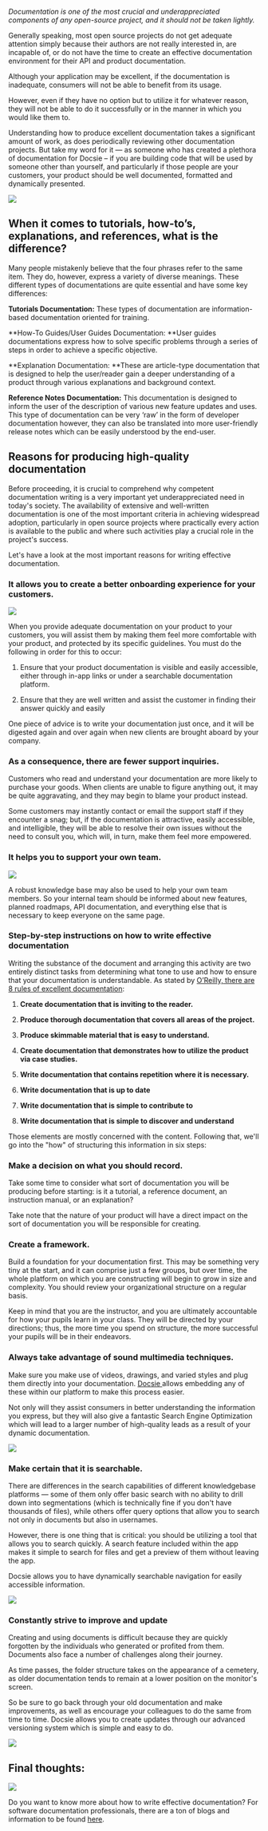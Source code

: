 *Documentation is one of the most crucial and underappreciated components of any open-source project, and it should not be taken lightly.*

Generally speaking, most open source projects do not get adequate attention simply because their authors are not really interested in, are incapable of, or do not have the time to create an effective documentation environment for their API and product documentation.

Although your application may be excellent, if the documentation is inadequate, consumers will not be able to benefit from its usage.

However, even if they have no option but to utilize it for whatever reason, they will not be able to do it successfully or in the manner in which you would like them to.

Understanding how to produce excellent documentation takes a significant amount of work, as does periodically reviewing other documentation projects. But take my word for it — as someone who has created a plethora of documentation for Docsie – if you are building code that will be used by someone other than yourself, and particularly if those people are your customers, your product should be well documented, formatted and dynamically presented.

![](https://cdn.docsie.io/workspace_8D5W1pxgb7Jq3oZO7/doc_IDYTWOaZCuq9mWwra/file_1Og3QffsTgFL8pV68/0aa542c6-d2ff-4d6e-42aa-932d7f3665eeschool_supplies_ga298c5a8e_1280_min_(1).jpg)

## When it comes to tutorials, how-to’s, explanations, and references, what is the difference?

Many people mistakenly believe that the four phrases refer to the same item. They do, however, express a variety of diverse meanings. These different types of documentations are quite essential and have some key differences:

**Tutorials Documentation:** These types of documentation are information-based documentation oriented for training.

**How-To Guides/User Guides Documentation: **User guides documentations express how to solve specific problems through a series of steps in order to achieve a specific objective.

**Explanation Documentation: **These are article-type documentation that is designed to help the user/reader gain a deeper understanding of a product through various explanations and background context.

**Reference Notes Documentation:** This documentation is designed to inform the user of the description of various new feature updates and uses. This type of documentation can be very ‘raw’ in the form of developer documentation however, they can also be translated into more user-friendly release notes which can be easily understood by the end-user.

## Reasons for producing high-quality documentation

Before proceeding, it is crucial to comprehend why competent documentation writing is a very important yet underappreciated need in today's society. The availability of extensive and well-written documentation is one of the most important criteria in achieving widespread adoption, particularly in open source projects where practically every action is available to the public and where such activities play a crucial role in the project's success.

Let's have a look at the most important reasons for writing effective documentation.

### It allows you to create a better onboarding experience for your customers.

![](https://cdn.docsie.io/workspace_8D5W1pxgb7Jq3oZO7/doc_IDYTWOaZCuq9mWwra/file_kSeCio30GIM0RDS3J/2259983f-291d-fe8e-3cdd-6db630023e96ecommerce_g99f922364_1920_min_(1).jpg)

When you provide adequate documentation on your product to your customers, you will assist them by making them feel more comfortable with your product, and protected by its specific guidelines. You must do the following in order for this to occur:

1. Ensure that your product documentation is visible and easily accessible, either through in-app links or under a searchable documentation platform.

2. Ensure that they are well written and assist the customer in finding their answer quickly and easily

One piece of advice is to write your documentation just once, and it will be digested again and over again when new clients are brought aboard by your company.

### As a consequence, there are fewer support inquiries.

Customers who read and understand your documentation are more likely to purchase your goods. When clients are unable to figure anything out, it may be quite aggravating, and they may begin to blame your product instead.

Some customers may instantly contact or email the support staff if they encounter a snag; but, if the documentation is attractive, easily accessible, and intelligible, they will be able to resolve their own issues without the need to consult you, which will, in turn, make them feel more empowered.

### It helps you to support your own team.

![](https://cdn.docsie.io/workspace_8D5W1pxgb7Jq3oZO7/doc_IDYTWOaZCuq9mWwra/file_oqXlcrJlQmjhGonqx/9f439b91-9f8f-343e-67c2-0291ec0da5f8teamwork_g8ce998b1c_1920_min_(1).jpg)

A robust knowledge base may also be used to help your own team members. So your internal team should be informed about new features, planned roadmaps, API documentation, and everything else that is necessary to keep everyone on the same page.

### Step-by-step instructions on how to write effective documentation

Writing the substance of the document and arranging this activity are two entirely distinct tasks from determining what tone to use and how to ensure that your documentation is understandable. As stated by [O’Reilly, there are 8 rules of excellent documentation](https://www.oreilly.com/content/the-eight-rules-of-good-documentation/): 

1. **Create documentation that is inviting to the reader.**

2. **Produce thorough documentation that covers all areas of the project.**

3. **Produce skimmable material that is easy to understand.**

4. **Create documentation that demonstrates how to utilize the product via case studies.**

5. **Write documentation that contains repetition where it is necessary.**

6. **Write documentation that is up to date**

7. **Write documentation that is simple to contribute to**

8. **Write documentation that is simple to discover and understand**

Those elements are mostly concerned with the content. Following that, we'll go into the "how" of structuring this information in six steps:

### Make a decision on what you should record.

Take some time to consider what sort of documentation you will be producing before starting: is it a tutorial, a reference document, an instruction manual, or an explanation?

Take note that the nature of your product will have a direct impact on the sort of documentation you will be responsible for creating.

### Create a framework.

Build a foundation for your documentation first. This may be something very tiny at the start, and it can comprise just a few groups, but over time, the whole platform on which you are constructing will begin to grow in size and complexity. You should review your organizational structure on a regular basis.

Keep in mind that you are the instructor, and you are ultimately accountable for how your pupils learn in your class. They will be directed by your directions; thus, the more time you spend on structure, the more successful your pupils will be in their endeavors.

### Always take advantage of sound multimedia techniques.

Make sure you make use of videos, drawings, and varied styles and plug them directly into your documentation. [Docsie ](https://www.docsie.io/)allows embedding any of these within our platform to make this process easier.

Not only will they assist consumers in better understanding the information you express, but they will also give a fantastic Search Engine Optimization which will lead to a larger number of high-quality leads as a result of your dynamic documentation.

![](https://cdn.docsie.io/workspace_8D5W1pxgb7Jq3oZO7/doc_IDYTWOaZCuq9mWwra/file_Tp5KRnREeB4BWVdBn/679dc5ee-07ce-4579-b1e1-39f8afa64dceSnag_73f0470f.png)

### Make certain that it is searchable.

There are differences in the search capabilities of different knowledgebase platforms — some of them only offer basic search with no ability to drill down into segmentations (which is technically fine if you don't have thousands of files), while others offer query options that allow you to search not only in documents but also in usernames.

However, there is one thing that is critical: you should be utilizing a tool that allows you to search quickly. A search feature included within the app makes it simple to search for files and get a preview of them without leaving the app.

Docsie allows you to have dynamically searchable navigation for easily accessible information.

![](https://cdn.docsie.io/workspace_8D5W1pxgb7Jq3oZO7/doc_IDYTWOaZCuq9mWwra/file_L7xg4HA5BNd0rtjwk/58557bb6-ba77-792a-20e8-9f14fd2b2d16Snag_73f6a2a0.png)

### Constantly strive to improve and update

Creating and using documents is difficult because they are quickly forgotten by the individuals who generated or profited from them. Documents also face a number of challenges along their journey.

As time passes, the folder structure takes on the appearance of a cemetery, as older documentation tends to remain at a lower position on the monitor's screen.

So be sure to go back through your old documentation and make improvements, as well as encourage your colleagues to do the same from time to time. Docsie allows you to create updates through our advanced versioning system which is simple and easy to do.

![](https://cdn.docsie.io/workspace_8D5W1pxgb7Jq3oZO7/doc_IDYTWOaZCuq9mWwra/file_ICAmxGtiRnaADNias/228e6de7-cf2c-4104-ac68-5b9d5909d572Snag_73f34a8b.png)

## Final thoughts:

![](https://cdn.docsie.io/workspace_8D5W1pxgb7Jq3oZO7/doc_IDYTWOaZCuq9mWwra/file_FcM2MxTAr0FVwDFKD/3688a2ad-947a-c45a-e49d-7ec08160b1a7tingey_injury_law_firm_9SKhDFnw4c4_unsplash_min_(1).jpg)

Do you want to know more about how to write effective documentation? For software documentation professionals, there are a ton of blogs and information to be found [here](https://www.docsie.io/blog/).





